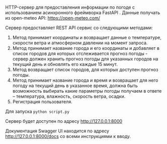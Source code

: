 HTTP-сервер для предоставления информации по погоде с использованием асинхронного фреймворка FastAPI . Данные получать из open-meteo API: https://open-meteo.com/

Сервер предоставляет REST API сервис со следующими методами:
1.	Метод принимает координаты и возвращает данные о температуре, скорости ветра и атмосферном давлении на момент запроса.
2.	Метод принимает название города и его координаты и добавляет в список городов для которых отслеживается прогноз погоды - сервер должен хранить прогноз погоды для указанных городов на текущий день и обновлять его каждые 15 минут.
3.	Метод возвращает список городов, для которых доступен прогноз погоды.
4.	Метод принимает название города и время и возвращает для него погоду на текущий день в указанное время, должна быть возможность выбирать какие параметры погоды получаем в ответе – температура, влажность, скорость ветра, осадки.
5.	Регистрация пользователя.

Для запуска ```python script.py```

Сервер будет доступен по адресу http://127.0.0.1:8000

Документация Swagger UI находится по адресу http://127.0.0.1:8000/docs со всеми инструкциями к вводу.
